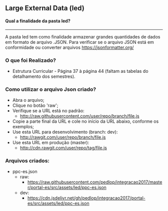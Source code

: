 ## Large External Data (led)

#### Qual a finalidade da pasta led?
----
A pasta led tem como finalidade armazenar grandes quantidades de dados em formato de arquivo .JSON.
Para verificar se o arquivo JSON está em conformidade ou converter arquivos https://jsonformatter.org/

### O que foi Realizado?
* Estrutura Curricular - Página 37 à página 44 (faltam as tabelas do detalhamento dos semestres).

### Como utilizar o arquivo Json criado?
* Abra o arquivo;
* Clique no botão 'raw';
* Verifique se a URL está no padrão:
  * http://raw.githubusercontent.com/user/repo/branch/file.js
* Copie a parte final da URL e cole no início da URL abaixo, conforme os exemplos;
* Use esta URL para desenvolvimento (branch: dev):
  * http://rawgit.com/user/repo/branch/file.js
* Use esta URL em produção (master):
  * http://cdn.rawgit.com/user/repo/tag/file.js

### Arquivos criados:
* ppc-es.json
  * raw:
    * https://raw.githubusercontent.com/pedlop/integracao2017/master/portal-es/src/assets/led/ppc-es.json
  * dev:
    * https://cdn.jsdelivr.net/gh/pedlop/integracao2017/portal-es/src/assets/led/ppc-es.json
